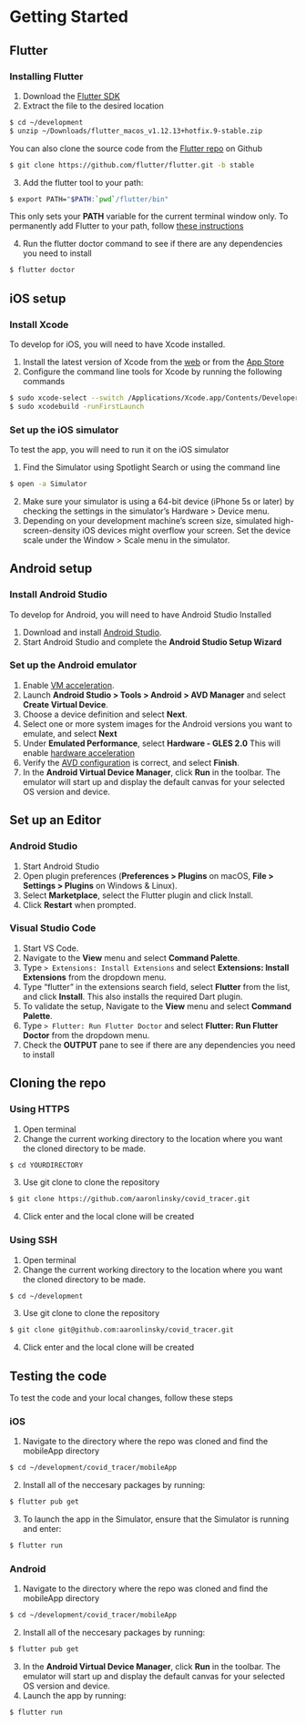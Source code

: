 # Getting Started

## Flutter

### Installing Flutter 

1. Download the [Flutter SDK](https://storage.googleapis.com/flutter_infra/releases/stable/macos/flutter_macos_v1.12.13+hotfix.9-stable.zip)
2. Extract the file to the desired location
```sh
$ cd ~/development
$ unzip ~/Downloads/flutter_macos_v1.12.13+hotfix.9-stable.zip
```
You can also clone the source code from the [Flutter repo](https://github.com/flutter/flutter) on Github
```sh
$ git clone https://github.com/flutter/flutter.git -b stable
```
3. Add the flutter tool to your path:
```sh
$ export PATH="$PATH:`pwd`/flutter/bin"
```
This only sets your **PATH** variable for the current terminal window only. To permanently add Flutter to your path, follow [these instructions](https://flutter.dev/docs/get-started/install/macos#update-your-path)

4. Run the flutter doctor command to see if there are any dependencies you need to install
```sh
$ flutter doctor
```

## iOS setup

### Install Xcode

To develop for iOS, you will need to have Xcode installed. 
1. Install the latest version of Xcode from the [web](https://developer.apple.com/xcode/) or from the [App Store](https://itunes.apple.com/us/app/xcode/id497799835)
2. Configure the command line tools for Xcode by running the following commands
```sh
$ sudo xcode-select --switch /Applications/Xcode.app/Contents/Developer
$ sudo xcodebuild -runFirstLaunch
```

### Set up the iOS simulator

To test the app, you will need to run it on the iOS simulator
1. Find the Simulator using Spotlight Search or using the command line
```sh
$ open -a Simulator
```
2. Make sure your simulator is using a 64-bit device (iPhone 5s or later) by checking the settings in the simulator’s Hardware > Device menu.
3. Depending on your development machine’s screen size, simulated high-screen-density iOS devices might overflow your screen. Set the device scale under the Window > Scale menu in the simulator.

## Android setup

### Install Android Studio

To develop for Android, you will need to have Android Studio Installed
1. Download and install [Android Studio](https://developer.android.com/studio).
2. Start Android Studio and complete the **Android Studio Setup Wizard** 

### Set up the Android emulator

1. Enable [VM acceleration](https://developer.android.com/studio/run/emulator-acceleration).
2. Launch **Android Studio > Tools > Android > AVD Manager** and select **Create Virtual Device**.
3. Choose a device definition and select **Next**.
4. Select one or more system images for the Android versions you want to emulate, and select **Next**
5. Under **Emulated Performance**, select **Hardware - GLES 2.0** This will enable [hardware acceleration](https://developer.android.com/studio/run/emulator-acceleration)
6. Verify the [AVD configuration](https://developer.android.com/studio/run/managing-avds) is correct, and select **Finish**.
7. In the **Android Virtual Device Manager**, click **Run** in the toolbar. The emulator will start up and display the default canvas for your selected OS version and device.

## Set up an Editor

### Android Studio

1. Start Android Studio
2. Open plugin preferences (**Preferences > Plugins** on macOS, **File > Settings > Plugins** on Windows & Linux).
3. Select **Marketplace**, select the Flutter plugin and click Install.
4. Click **Restart** when prompted.

### Visual Studio Code

1. Start VS Code.
2. Navigate to the **View** menu and select **Command Palette**.
3. Type ```> Extensions: Install Extensions``` and select **Extensions: Install Extensions** from the dropdown menu.
4. Type “flutter” in the extensions search field, select **Flutter** from the list, and click **Install**. This also installs the required Dart plugin.
5. To validate the setup, Navigate to the **View** menu and select **Command Palette**.
6. Type ```> Flutter: Run Flutter Doctor``` and select **Flutter: Run Flutter Doctor** from the dropdown menu.
7. Check the **OUTPUT** pane to see if there are any dependencies you need to install

## Cloning the repo

### Using HTTPS
1. Open terminal
2. Change the current working directory to the location where you want the cloned directory to be made.
```sh
$ cd YOURDIRECTORY
```
3. Use git clone to clone the repository 
```sh
$ git clone https://github.com/aaronlinsky/covid_tracer.git
```
4. Click enter and the local clone will be created

### Using SSH
1. Open terminal
2. Change the current working directory to the location where you want the cloned directory to be made.
```sh
$ cd ~/development
```
3. Use git clone to clone the repository 
```sh
$ git clone git@github.com:aaronlinsky/covid_tracer.git
```
4. Click enter and the local clone will be created

## Testing the code

To test the code and your local changes, follow these steps

### iOS

1. Navigate to the directory where the repo was cloned and find the mobileApp directory
```sh
$ cd ~/development/covid_tracer/mobileApp
```
2. Install all of the neccesary packages by running:
```sh
$ flutter pub get
```
3. To launch the app in the Simulator, ensure that the Simulator is running and enter:
```sh
$ flutter run
```

### Android
1. Navigate to the directory where the repo was cloned and find the mobileApp directory
```sh
$ cd ~/development/covid_tracer/mobileApp
```
2. Install all of the neccesary packages by running:
```sh
$ flutter pub get
```
3. In the **Android Virtual Device Manager**, click **Run** in the toolbar. The emulator will start up and display the default canvas for your selected OS version and device.
4. Launch the app by running:
```sh
$ flutter run
```
